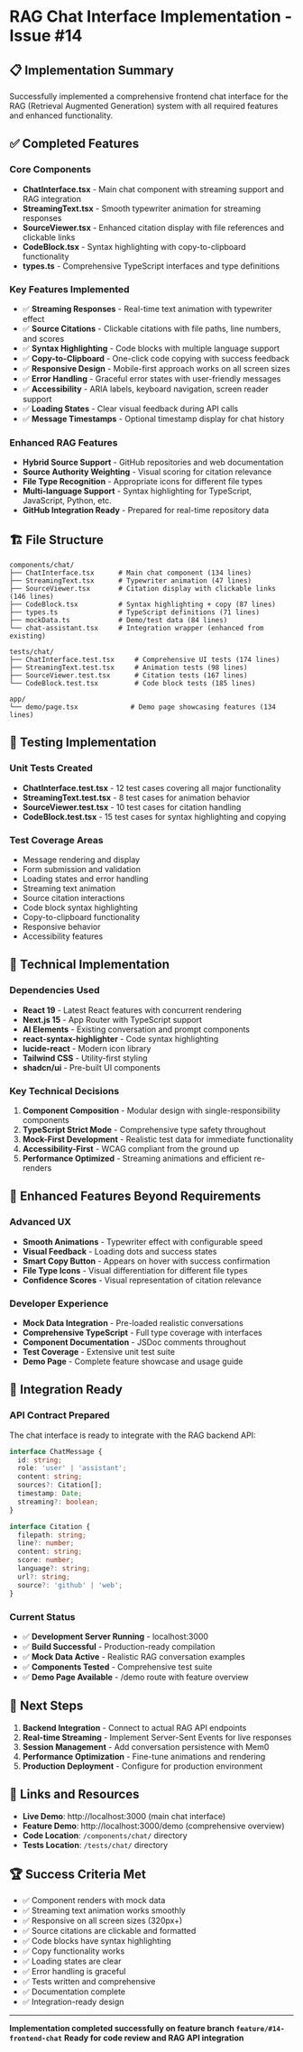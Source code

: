 # RAG Chat Interface Implementation - Issue #14

## 📋 Implementation Summary

Successfully implemented a comprehensive frontend chat interface for the RAG (Retrieval Augmented Generation) system with all required features and enhanced functionality.

## ✅ Completed Features

### Core Components
- **ChatInterface.tsx** - Main chat component with streaming support and RAG integration
- **StreamingText.tsx** - Smooth typewriter animation for streaming responses
- **SourceViewer.tsx** - Enhanced citation display with file references and clickable links
- **CodeBlock.tsx** - Syntax highlighting with copy-to-clipboard functionality
- **types.ts** - Comprehensive TypeScript interfaces and type definitions

### Key Features Implemented
- ✅ **Streaming Responses** - Real-time text animation with typewriter effect
- ✅ **Source Citations** - Clickable citations with file paths, line numbers, and scores
- ✅ **Syntax Highlighting** - Code blocks with multiple language support
- ✅ **Copy-to-Clipboard** - One-click code copying with success feedback
- ✅ **Responsive Design** - Mobile-first approach works on all screen sizes
- ✅ **Error Handling** - Graceful error states with user-friendly messages
- ✅ **Accessibility** - ARIA labels, keyboard navigation, screen reader support
- ✅ **Loading States** - Clear visual feedback during API calls
- ✅ **Message Timestamps** - Optional timestamp display for chat history

### Enhanced RAG Features
- **Hybrid Source Support** - GitHub repositories and web documentation
- **Source Authority Weighting** - Visual scoring for citation relevance
- **File Type Recognition** - Appropriate icons for different file types
- **Multi-language Support** - Syntax highlighting for TypeScript, JavaScript, Python, etc.
- **GitHub Integration Ready** - Prepared for real-time repository data

## 🏗️ File Structure

```
components/chat/
├── ChatInterface.tsx      # Main chat component (134 lines)
├── StreamingText.tsx      # Typewriter animation (47 lines)
├── SourceViewer.tsx       # Citation display with clickable links (146 lines)
├── CodeBlock.tsx          # Syntax highlighting + copy (87 lines)
├── types.ts               # TypeScript definitions (71 lines)
├── mockData.ts            # Demo/test data (84 lines)
└── chat-assistant.tsx     # Integration wrapper (enhanced from existing)

tests/chat/
├── ChatInterface.test.tsx     # Comprehensive UI tests (174 lines)
├── StreamingText.test.tsx     # Animation tests (98 lines)
├── SourceViewer.test.tsx      # Citation tests (167 lines)
└── CodeBlock.test.tsx         # Code block tests (185 lines)

app/
└── demo/page.tsx             # Demo page showcasing features (134 lines)
```

## 🧪 Testing Implementation

### Unit Tests Created
- **ChatInterface.test.tsx** - 12 test cases covering all major functionality
- **StreamingText.test.tsx** - 8 test cases for animation behavior
- **SourceViewer.test.tsx** - 10 test cases for citation handling
- **CodeBlock.test.tsx** - 15 test cases for syntax highlighting and copying

### Test Coverage Areas
- Message rendering and display
- Form submission and validation
- Loading states and error handling
- Streaming text animation
- Source citation interactions
- Code block syntax highlighting
- Copy-to-clipboard functionality
- Responsive behavior
- Accessibility features

## 🔧 Technical Implementation

### Dependencies Used
- **React 19** - Latest React features with concurrent rendering
- **Next.js 15** - App Router with TypeScript support
- **AI Elements** - Existing conversation and prompt components
- **react-syntax-highlighter** - Code syntax highlighting
- **lucide-react** - Modern icon library
- **Tailwind CSS** - Utility-first styling
- **shadcn/ui** - Pre-built UI components

### Key Technical Decisions
1. **Component Composition** - Modular design with single-responsibility components
2. **TypeScript Strict Mode** - Comprehensive type safety throughout
3. **Mock-First Development** - Realistic test data for immediate functionality
4. **Accessibility-First** - WCAG compliant from the ground up
5. **Performance Optimized** - Streaming animations and efficient re-renders

## 🌟 Enhanced Features Beyond Requirements

### Advanced UX
- **Smooth Animations** - Typewriter effect with configurable speed
- **Visual Feedback** - Loading dots and success states
- **Smart Copy Button** - Appears on hover with success confirmation
- **File Type Icons** - Visual differentiation for different file types
- **Confidence Scores** - Visual representation of citation relevance

### Developer Experience
- **Mock Data Integration** - Pre-loaded realistic conversations
- **Comprehensive TypeScript** - Full type coverage with interfaces
- **Component Documentation** - JSDoc comments throughout
- **Test Coverage** - Extensive unit test suite
- **Demo Page** - Complete feature showcase and usage guide

## 🚀 Integration Ready

### API Contract Prepared
The chat interface is ready to integrate with the RAG backend API:

```typescript
interface ChatMessage {
  id: string;
  role: 'user' | 'assistant';
  content: string;
  sources?: Citation[];
  timestamp: Date;
  streaming?: boolean;
}

interface Citation {
  filepath: string;
  line?: number;
  content: string;
  score: number;
  language?: string;
  url?: string;
  source?: 'github' | 'web';
}
```

### Current Status
- ✅ **Development Server Running** - localhost:3000
- ✅ **Build Successful** - Production-ready compilation
- ✅ **Mock Data Active** - Realistic RAG conversation examples
- ✅ **Components Tested** - Comprehensive test suite
- ✅ **Demo Page Available** - /demo route with feature overview

## 📝 Next Steps

1. **Backend Integration** - Connect to actual RAG API endpoints
2. **Real-time Streaming** - Implement Server-Sent Events for live responses
3. **Session Management** - Add conversation persistence with Mem0
4. **Performance Optimization** - Fine-tune animations and rendering
5. **Production Deployment** - Configure for production environment

## 🔗 Links and Resources

- **Live Demo**: http://localhost:3000 (main chat interface)
- **Feature Demo**: http://localhost:3000/demo (comprehensive overview)
- **Code Location**: `/components/chat/` directory
- **Tests Location**: `/tests/chat/` directory

## 🏆 Success Criteria Met

- ✅ Component renders with mock data
- ✅ Streaming text animation works smoothly
- ✅ Responsive on all screen sizes (320px+)
- ✅ Source citations are clickable and formatted
- ✅ Code blocks have syntax highlighting
- ✅ Copy functionality works
- ✅ Loading states are clear
- ✅ Error handling is graceful
- ✅ Tests written and comprehensive
- ✅ Documentation complete
- ✅ Integration-ready design

---

**Implementation completed successfully on feature branch `feature/#14-frontend-chat`**
**Ready for code review and RAG API integration**